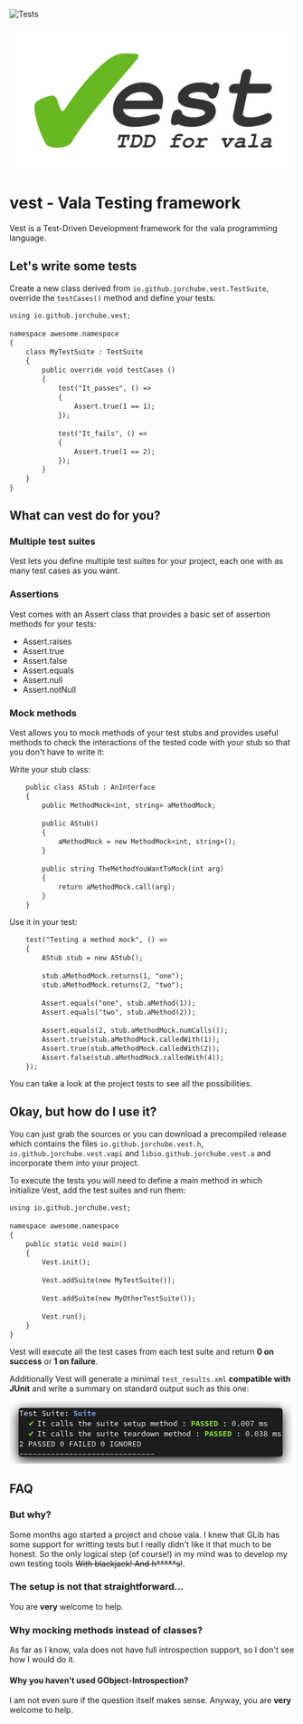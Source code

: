 ![Tests](https://github.com/jorchube/vest/workflows/Tests/badge.svg)

![Logo](var/logo.png)

vest - Vala Testing framework
====

Vest is a Test-Driven Development framework for the vala programming language.


Let's write some tests
----------------------

Create a new class derived from `io.github.jorchube.vest.TestSuite`, override the `testCases()` method and define your tests:

```
using io.github.jorchube.vest;

namespace awesome.namespace
{
    class MyTestSuite : TestSuite
    {
        public override void testCases ()
        {
            test("It_passes", () =>
            {
                Assert.true(1 == 1);
            });

            test("It_fails", () =>
            {
                Assert.true(1 == 2);
            });
        }
    }
}
```

What can vest do for you?
-------------------------

### Multiple test suites

Vest lets you define multiple test suites for your project, each one with as many test cases as you want.

### Assertions

Vest comes with an Assert class that provides a basic set of assertion methods for your tests:

- Assert.raises
- Assert.true
- Assert.false
- Assert.equals
- Assert.null
- Assert.notNull

### Mock methods

Vest allows you to mock methods of your test stubs and provides useful methods to check the interactions of the tested code with your stub so that you don't have to write it:

Write your stub class:

```
    public class AStub : AnInterface
    {
        public MethodMock<int, string> aMethodMock;

        public AStub()
        {
            aMethodMock = new MethodMock<int, string>();
        }

        public string TheMethodYouWantToMock(int arg)
        {
            return aMethodMock.call(arg);
        }
    }
```

Use it in your test:

```
    test("Testing a method mock", () =>
    {
        AStub stub = new AStub();

        stub.aMethodMock.returns(1, "one");
        stub.aMethodMock.returns(2, "two");

        Assert.equals("one", stub.aMethod(1));
        Assert.equals("two", stub.aMethod(2));

        Assert.equals(2, stub.aMethodMock.numCalls());
        Assert.true(stub.aMethodMock.calledWith(1));
        Assert.true(stub.aMethodMock.calledWith(2));
        Assert.false(stub.aMethodMock.calledWith(4));
    });
```

You can take a look at the project tests to see all the possibilities.

Okay, but how do I use it?
--------------------------

You can just grab the sources or you can download a precompiled release which contains the files `io.github.jorchube.vest.h`, `io.github.jorchube.vest.vapi` and `libio.github.jorchube.vest.a` and incorporate them into your project.

To execute the tests you will need to define a main method in which initialize Vest, add the test suites and run them:

```
using io.github.jorchube.vest;

namespace awesome.namespace
{
    public static void main()
    {
        Vest.init();

        Vest.addSuite(new MyTestSuite());

        Vest.addSuite(new MyOtherTestSuite());

        Vest.run();
    }
}
```

Vest will execute all the test cases from each test suite and return **0 on success** or **1 on failure**.

Additionally Vest will generate a minimal `test_results.xml` **compatible with JUnit** and write a summary on standard output such as this one:

![Output](var/output.png)

FAQ
---

### But why?

Some months ago started a project and chose vala. I knew that GLib has some support for writting tests but I really didn't like it that much to be honest. So the only logical step (of course!) in my mind was to develop my own testing tools ~~With blackjack! And h*****s!~~.

### The setup is not that straightforward...

You are **very** welcome to help.

### Why mocking methods instead of classes?

As far as I know, vala does not have full introspection support, so I don't see how I would do it.

#### Why you haven't used GObject-Introspection?

I am not even sure if the question itself makes sense. Anyway, you are **very** welcome to help.

